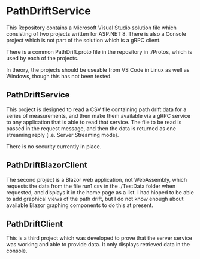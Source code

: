 # PathDriftService
This Repository contains a Microsoft Visual Studio solution file which consisting of two projects written for ASP.NET 8. There is also a Console project which is not part of the solution which is a gRPC client. 

There is a common PathDrift.proto file in the repository in ./Protos, which is used by each of the projects.

In theory, the projects should be useable from VS Code in Linux as well as Windows, though this has not been tested.

## PathDriftService
This project is designed to read a CSV file containing path drift data for a series of measurements, and then make them available via a gRPC service to any application that is able to read that service. The file to be read is passed in the request message, and then the data is returned as one streaming reply (i.e. Server Streaming mode).

There is no security currently in place.

## PathDriftBlazorClient
The second project is a Blazor web application, not WebAssembly, which requests the data from the file run1.csv in the ./TestData folder when requested, and displays it in the home page as a list. I had hioped to be able to add graphical views of the path drift, but I do not know enough about available Blazor graphing components to do this at present.

## PathDriftClient
This is a third project which was developed to prove that the server service was working and able to provide data. It only displays retrieved data in the console.

